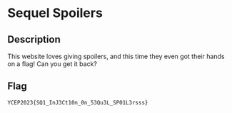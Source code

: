 Sequel Spoilers
===

## Description
This website loves giving spoilers, and this time they even got their hands on a flag! Can you get it back?

## Flag
```
YCEP2023{SQ1_InJ3Ct10n_0n_53Qu3L_SP01L3rsss}
```